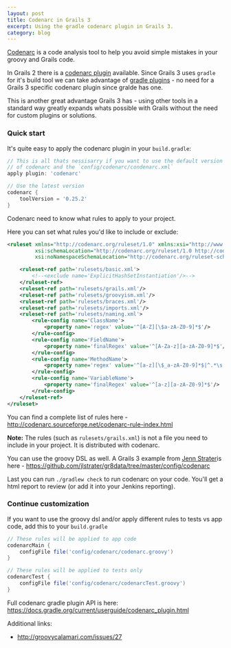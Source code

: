 ```yaml
---
layout: post
title: Codenarc in Grails 3
excerpt: Using the gradle codenarc plugin in Grails 3.
category: blog
---
```


[Codenarc](http://codenarc.sourceforge.net/) is a code analysis tool to help you avoid simple mistakes in your groovy and Grails code.

In Grails 2 there is a [codenarc plugin](https://grails.org/plugin/codenarc) available. Since Grails 3 uses `gradle` for it's build tool we can take advantage of [gradle plugins](https://plugins.gradle.org/) - no need for a Grails 3 specific codenarc plugin since gralde has one.

This is another great advantage Grails 3 has - using other tools in a standard way greatly expands whats possible with Grails without the need for custom plugins or solutions.

### Quick start

It's quite easy to apply the codenarc plugin in your `build.gradle`:

```groovy
// This is all thats nessisarry if you want to use the default version
// of codenarc and the `config/codenarc/condenarc.xml`
apply plugin: 'codenarc'

// Use the latest version
codenarc {
    toolVersion = '0.25.2'
}
```

Codenarc need to know what rules to apply to your project.

Here you can set what rules you'd like to include or exclude:

```xml
<ruleset xmlns="http://codenarc.org/ruleset/1.0" xmlns:xsi="http://www.w3.org/2001/XMLSchema-instance"
         xsi:schemaLocation="http://codenarc.org/ruleset/1.0 http://codenarc.org/ruleset-schema.xsd"
         xsi:noNamespaceSchemaLocation="http://codenarc.org/ruleset-schema.xs">

    <ruleset-ref path='rulesets/basic.xml'>
        <!--<exclude name='ExplicitHashSetInstantiation'/>-->
    </ruleset-ref>
    <ruleset-ref path='rulesets/grails.xml'/>
    <ruleset-ref path='rulesets/groovyism.xml'/>
    <ruleset-ref path='rulesets/braces.xml'/>
    <ruleset-ref path='rulesets/imports.xml'/>
    <ruleset-ref path='rulesets/naming.xml'>
        <rule-config name='ClassName'>
            <property name='regex' value='^[A-Z][\$a-zA-Z0-9]*$'/>
        </rule-config>
        <rule-config name='FieldName'>
            <property name='finalRegex' value='^[A-Za-z][a-zA-Z0-9]*$'/>
        </rule-config>
        <rule-config name='MethodName'>
            <property name='regex' value='^[a-z][\$_a-zA-Z0-9]*$|^.*\s.*$'/>
        </rule-config>
        <rule-config name='VariableName'>
            <property name='finalRegex' value='^[a-z][a-zA-Z0-9]*$'/>
        </rule-config>
    </ruleset-ref>
</ruleset>
```

You can find a complete list of rules here - <http://codenarc.sourceforge.net/codenarc-rule-index.html>

**Note:** The rules (such as `rulesets/grails.xml`) is not a file you need to include in your project. It is distributed with codenarc.

You can use the groovy DSL as well. A Grails 3 example from [Jenn Strater](https://twitter.com/codeJENNerator)is here - <https://github.com/jlstrater/gr8data/tree/master/config/codenarc>

Last you can run `./gradlew check` to run codenarc on your code. You'll get a html report to review (or add it into your Jenkins reporting).

### Continue customization

If you want to use the groovy dsl and/or apply different rules to tests vs app code, add this to your `build.gradle`

```groovy
// These rules will be applied to app code
codenarcMain {
    configFile file('config/codenarc/codenarc.groovy')
}

// These rules will be applied to tests only
codenarcTest {
    configFile file('config/codenarc/codenarcTest.groovy')
}
```

Full codenarc gradle plugin API is here:  <https://docs.gradle.org/current/userguide/codenarc_plugin.html>

Additional links:

* <http://groovycalamari.com/issues/27>

